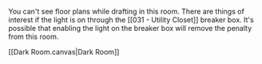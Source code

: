 You can't see floor plans while drafting in this room.
There are things of interest if the light is on through the [[031 - Utility Closet]] breaker box.
It's possible that enabling the light on the breaker box will remove the penalty from this room.

[[Dark Room.canvas|Dark Room]]